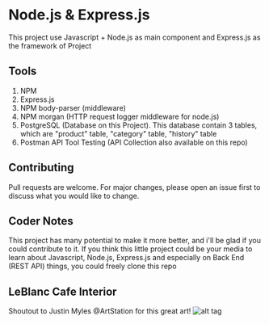 # Node.js & Express.js
This project use Javascript + Node.js as main component and Express.js as the framework of Project

## Tools
1. NPM
2. Express.js
3. NPM body-parser (middleware)
4. NPM morgan (HTTP request logger middleware for node.js)
5. PostgreSQL (Database on this Project). This database contain 3 tables, which are "product" table, "category" table, "history" table
6. Postman API Tool Testing (API Collection also available on this repo)

## Contributing
Pull requests are welcome. For major changes, please open an issue first to discuss what you would like to change.

## Coder Notes
This project has many potential to make it more better, and i'll be glad if you could contribute to it.
If you think this little project could be your media to learn about Javascript, Node.js, Express.js and especially on Back End (REST API) things, you could freely clone this repo

## LeBlanc Cafe Interior
Shoutout to Justin Myles @ArtStation for this great art!
![alt tag](https://cdna.artstation.com/p/assets/images/images/025/609/498/large/justin-myles-project05.jpg?1586348921 "LeBlanc Cafe Interior")
